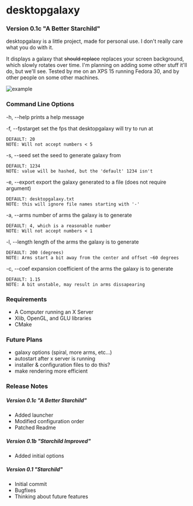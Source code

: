 # desktopgalaxy

### Version 0.1c  "A Better Starchild"

desktopgalaxy is a little project, made for personal use. I don't really care what you do with it.

It displays a galaxy that ~~should replace~~ replaces your screen background, which slowly rotates over time. I'm planning on adding some other stuff it'll do, but we'll see. Tested by me on an XPS 15 running Fedora 30, and by other people on some other machines.

![example](https://i.imgur.com/G52qm7q.png)

### Command Line Options

 -h, --help       prints a help message

 -f, --fpstarget  set the fps that desktopgalaxy will try to run at

    DEFAULT: 20
    NOTE: Will not accept numbers < 5

 -s, --seed       set the seed to generate galaxy from

    DEFAULT: 1234
    NOTE: value will be hashed, but the 'default' 1234 isn't

 -e, --export     export the galaxy generated to a file (does not require argument)

    DEFAULT: desktopgalaxy.txt
    NOTE: this will ignore file names starting with '-'

 -a, --arms       number of arms the galaxy is to generate

    DEFAULT: 4, which is a reasonable number
    NOTE: Will not accept numbers < 1

 -l, --length     length of the arms the galaxy is to generate

    DEFAULT: 200 (degrees)
    NOTE: Arms start a bit away from the center and offset ~60 degrees

 -c, --coef       expansion coefficient of the arms the galaxy is to generate

    DEFAULT: 1.15
    NOTE: A bit unstable, may result in arms dissapearing

### Requirements

- A Computer running an X Server
- Xlib, OpenGL, and GLU libraries
- CMake

### Future Plans

- galaxy options (spiral, more arms, etc...)
- autostart after x server is running
- installer & configuration files to do this?
- make rendering more efficient

### Release Notes

##### Version 0.1c "A Better Starchild"

- Added launcher
- Modified configuration order
- Patched Readme

##### Version 0.1b "Starchild Improved"

- Added initial options

##### Version 0.1  "Starchild"

- Initial commit
- Bugfixes
- Thinking about future features
